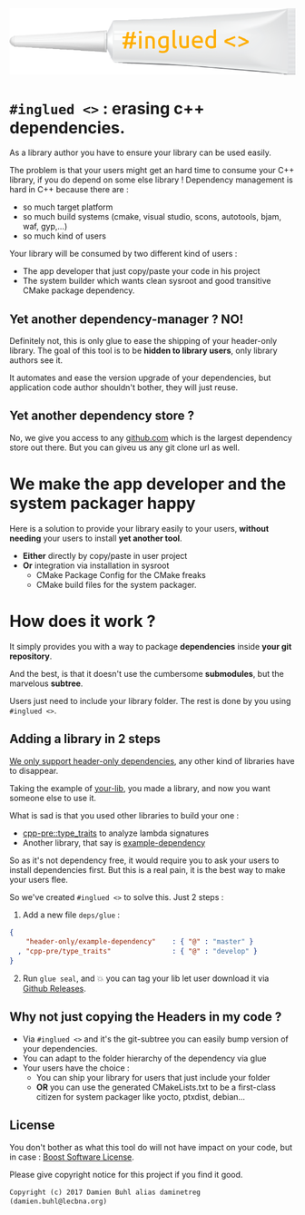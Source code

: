 ![#inglued <>](doc/logo.png)

# `#inglued <>` : erasing c++ dependencies.
As a library author you have to ensure your library can be used easily. 

The problem is that your users might get an hard time to consume your C++ library, if you do depend on some else library ! Dependency management is hard in C++ because there are :
  - so much target platform
  - so much build systems (cmake, visual studio, scons, autotools, bjam, waf, gyp,...)
  - so much kind of users

Your library will be consumed by two different kind of users :
  - The app developer that just copy/paste your code in his project
  - The system builder which wants clean sysroot and good transitive CMake package dependency.

## Yet another dependency-manager ? NO!
Definitely not, this is only glue to ease the shipping of your header-only library. The goal of this tool is to be **hidden to library users**, only library authors see it.

It automates and ease the version upgrade of your dependencies, but application code author shouldn't bother, they will just reuse.

## Yet another dependency store ?
No, we give you access to any [github.com](https://github.com/) which is the largest dependency store out there. But you can giveu us any git clone url as well.

# We make the app developer and the system packager happy
Here is a solution to provide your library easily to your users, **without needing** your users to install **yet another tool**.

  - **Either** directly by copy/paste in user project
  - **Or** integration via installation in sysroot
    * CMake Package Config for the CMake freaks
    * CMake build files for the system packager.


# How does it work ?
It simply provides you with a way to package **dependencies** inside **your git repository**. 

And the best, is that it doesn't use the cumbersome **submodules**, but the marvelous **subtree**.

Users just need to include your library folder. The rest is done by you using `#inglued <>`.

## Adding a library in 2 steps
[We only support header-only dependencies](doc/rationale/WHY_HEADER_ONLY.md), any other kind of libraries have to disappear.

Taking the example of [your-lib](examples/your-lib), you made a library, and now you want someone else to use it. 

What is sad is that you used other libraries to build your one :

  * [cpp-pre::type\_traits](https://github.com/cpp-pre/type_traits/) to analyze lambda signatures
  * Another library, that say is [example-dependency](https://github.com/header-only/example-dependency)

So as it's not dependency free, it would require you to ask your users to install dependencies first. But this is a real pain, it is the best way to make your users flee.

So we've created `#inglued <>` to solve this. Just 2 steps : 

  1. Add a new file `deps/glue` : 
 
```json
{
    "header-only/example-dependency"    : { "@" : "master" }
  , "cpp-pre/type_traits"               : { "@" : "develop" }
}
```


  2. Run `glue seal`, and :boom: you can tag your lib let user download it via [Github Releases](https://help.github.com/articles/creating-releases/).

## Why not just copying the Headers in my code ?

  - Via `#inglued <>` and it's the git-subtree you can easily bump version of your dependencies.
  - You can adapt to the folder hierarchy of the dependency via glue
  - Your users have the choice : 
    * You can ship your library for users that just include your folder
    * **OR** you can use the generated CMakeLists.txt to be a first-class citizen for system packager like yocto, ptxdist, debian...

## License
You don't bother as what this tool do will not have impact on your code, but in case : [Boost Software License](./LICENSE).

Please give copyright notice for this project if you find it good.

```
Copyright (c) 2017 Damien Buhl alias daminetreg (damien.buhl@lecbna.org)
```
